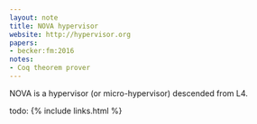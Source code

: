 ```yaml
---
layout: note
title: NOVA hypervisor
website: http://hypervisor.org
papers:
- becker:fm:2016
notes:
- Coq theorem prover
---
```


NOVA is a hypervisor (or micro-hypervisor) descended from L4.

todo:
{% include links.html %}

